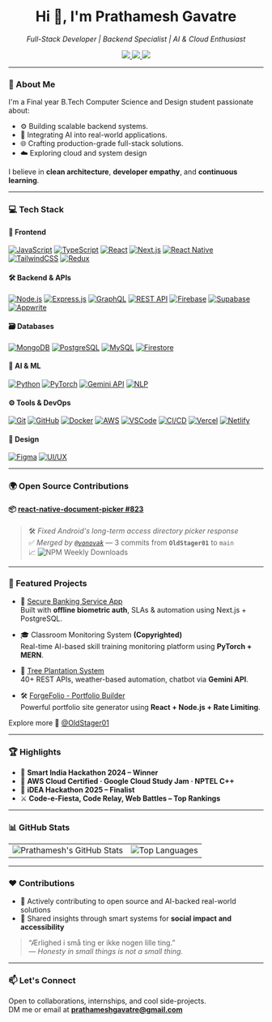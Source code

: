 <h1 align="center">Hi 👋, I'm Prathamesh Gavatre</h1>
<p align="center">
  <em>Full-Stack Developer | Backend Specialist | AI & Cloud Enthusiast</em>
</p>

<p align="center">
  <a href="https://prathameshgavatre.vercel.app/" target="_blank">
    <img src="https://img.shields.io/badge/Portfolio-%23000000.svg?style=flat-square&logo=vercel&logoColor=white" />
  </a>
  <a href="mailto:prathameshgavatre@gmail.com">
    <img src="https://img.shields.io/badge/Email-%23D14836.svg?style=flat-square&logo=gmail&logoColor=white" />
  </a>
  <a href="https://www.linkedin.com/in/prathamesh-gavatre-8362b9271/" target="_blank">
    <img src="https://img.shields.io/badge/LinkedIn-%230077B5.svg?style=flat-square&logo=linkedin&logoColor=white" />
  </a>
</p>

---

### 🧠 About Me

I'm a Final year B.Tech Computer Science and Design student passionate about:

- ⚙️ Building scalable backend systems.
- 🤖 Integrating AI into real-world applications.
- 🌐 Crafting production-grade full-stack solutions.
- ☁️ Exploring cloud and system design

I believe in **clean architecture**, **developer empathy**, and **continuous learning**.

---

### 💻 Tech Stack

#### 🧩 Frontend
[![JavaScript](https://img.shields.io/badge/-JavaScript-F7DF1E?style=for-the-badge&logo=javascript&logoColor=000)](https://developer.mozilla.org/en-US/docs/Web/JavaScript)
[![TypeScript](https://img.shields.io/badge/-TypeScript-3178C6?style=for-the-badge&logo=typescript&logoColor=white)](https://www.typescriptlang.org/)
[![React](https://img.shields.io/badge/-React-20232A?style=for-the-badge&logo=react&logoColor=61DAFB)](https://reactjs.org/)
[![Next.js](https://img.shields.io/badge/-Next.js-000?style=for-the-badge&logo=nextdotjs&logoColor=white)](https://nextjs.org/)
[![React Native](https://img.shields.io/badge/-React_Native-20232A?style=for-the-badge&logo=react&logoColor=61DAFB)](https://reactnative.dev/)
[![TailwindCSS](https://img.shields.io/badge/-TailwindCSS-38B2AC?style=for-the-badge&logo=tailwind-css&logoColor=white)](https://tailwindcss.com/)
[![Redux](https://img.shields.io/badge/-Redux-764ABC?style=for-the-badge&logo=redux&logoColor=white)](https://redux.js.org/)

#### 🛠 Backend & APIs
[![Node.js](https://img.shields.io/badge/-Node.js-339933?style=for-the-badge&logo=nodedotjs&logoColor=white)](https://nodejs.org/)
[![Express.js](https://img.shields.io/badge/-Express.js-000?style=for-the-badge&logo=express&logoColor=white)](https://expressjs.com/)
[![GraphQL](https://img.shields.io/badge/-GraphQL-E10098?style=for-the-badge&logo=graphql&logoColor=white)](https://graphql.org/)
[![REST API](https://img.shields.io/badge/-REST_API-FF6F00?style=for-the-badge&logo=api&logoColor=white)](https://restfulapi.net/)
[![Firebase](https://img.shields.io/badge/-Firebase-FFCA28?style=for-the-badge&logo=firebase&logoColor=black)](https://firebase.google.com/)
[![Supabase](https://img.shields.io/badge/Supabase-3ECF8E?style=for-the-badge&logo=supabase&logoColor=white)](https://supabase.com/)
[![Appwrite](https://img.shields.io/badge/-Appwrite-F02E65?style=for-the-badge&logo=appwrite&logoColor=white)](https://appwrite.io/)

#### 🗃 Databases
[![MongoDB](https://img.shields.io/badge/-MongoDB-4EA94B?style=for-the-badge&logo=mongodb&logoColor=white)](https://www.mongodb.com/)
[![PostgreSQL](https://img.shields.io/badge/-PostgreSQL-316192?style=for-the-badge&logo=postgresql&logoColor=white)](https://www.postgresql.org/)
[![MySQL](https://img.shields.io/badge/-MySQL-00758F?style=for-the-badge&logo=mysql&logoColor=white)](https://www.mysql.com/)
[![Firestore](https://img.shields.io/badge/-Firestore-FF6F00?style=for-the-badge&logo=google-cloud&logoColor=white)](https://firebase.google.com/docs/firestore)

#### 🧠 AI & ML
[![Python](https://img.shields.io/badge/-Python-3776AB?style=for-the-badge&logo=python&logoColor=white)](https://www.python.org/)
[![PyTorch](https://img.shields.io/badge/-PyTorch-EE4C2C?style=for-the-badge&logo=pytorch&logoColor=white)](https://pytorch.org/)
[![Gemini API](https://img.shields.io/badge/-Gemini_API-4285F4?style=for-the-badge&logo=google&logoColor=white)](https://deepmind.google/technologies/gemini/)
[![NLP](https://img.shields.io/badge/-NLP-9C27B0?style=for-the-badge&logo=ai&logoColor=white)](https://en.wikipedia.org/wiki/Natural_language_processing)

#### ⚙️ Tools & DevOps
[![Git](https://img.shields.io/badge/-Git-F05032?style=for-the-badge&logo=git&logoColor=white)](https://git-scm.com/)
[![GitHub](https://img.shields.io/badge/-GitHub-181717?style=for-the-badge&logo=github&logoColor=white)](https://github.com/)
[![Docker](https://img.shields.io/badge/-Docker-2496ED?style=for-the-badge&logo=docker&logoColor=white)](https://www.docker.com/)
[![AWS](https://img.shields.io/badge/-AWS-232F3E?style=for-the-badge&logo=amazonaws&logoColor=white)](https://aws.amazon.com/)
[![VSCode](https://img.shields.io/badge/-VSCode-007ACC?style=for-the-badge&logo=visual-studio-code&logoColor=white)](https://code.visualstudio.com/)
[![CI/CD](https://img.shields.io/badge/-CI/CD-0A0A0A?style=for-the-badge&logo=githubactions&logoColor=white)](https://en.wikipedia.org/wiki/CI/CD)
[![Vercel](https://img.shields.io/badge/-Vercel-000000?style=for-the-badge&logo=vercel&logoColor=white)](https://vercel.com/)
[![Netlify](https://img.shields.io/badge/-Netlify-00C7B7?style=for-the-badge&logo=netlify&logoColor=white)](https://www.netlify.com/)

#### 🎨 Design
[![Figma](https://img.shields.io/badge/-Figma-F24E1E?style=for-the-badge&logo=figma&logoColor=white)](https://figma.com/)
[![UI/UX](https://img.shields.io/badge/-UI/UX-FF4081?style=for-the-badge&logo=figma&logoColor=white)](https://uxdesign.cc/)

---

### 🌍 Open Source Contributions

#### 📦 [react-native-document-picker #823](https://github.com/react-native-documents/document-picker/pull/823)
> 🛠️ *Fixed Android's long-term access directory picker response*  
> ✅ *Merged by [`@vonovak`](https://github.com/vonovak)* — 3 commits from **`OldStager01`** to `main`  
> 📈 <img src="https://img.shields.io/npm/dw/@react-native-documents/picker?label=Weekly%20Downloads&style=flat-square&color=brightgreen" alt="NPM Weekly Downloads" />

---

### 🚀 Featured Projects

- 🔐 [Secure Banking Service App](https://github.com/OldStager01/vyom_ext_union_bank)  
  Built with **offline biometric auth**, SLAs & automation using Next.js + PostgreSQL.

- 🎓 Classroom Monitoring System **(Copyrighted)**  
  Real-time AI-based skill training monitoring platform using **PyTorch + MERN**.

- 🌳 [Tree Plantation System](https://github.com/OldStager01/Tree-Plantation)  
  40+ REST APIs, weather-based automation, chatbot via **Gemini API**.

- 🛠 [ForgeFolio - Portfolio Builder](https://github.com/OldStager01/ForgeFolio-Portfolio_Builder)  
  Powerful portfolio site generator using **React + Node.js + Rate Limiting**.

Explore more 🔗 [@OldStager01](https://github.com/OldStager01?tab=repositories)

---

### 🏆 Highlights

- 🥇 **Smart India Hackathon 2024 – Winner** 
- 📃 **AWS Cloud Certified · Google Cloud Study Jam · NPTEL C++**
- 🥇 **iDEA Hackathon 2025 – Finalist** 
- ⚔️ **Code-e-Fiesta, Code Relay, Web Battles – Top Rankings**  

---
### 📊 GitHub Stats

<table>
  <tr>
    <td>
      <img src="https://github-readme-stats.vercel.app/api?username=OldStager01&show_icons=true&theme=radical" alt="Prathamesh's GitHub Stats" />
    </td>
    <td>
      <img src="https://github-readme-stats.vercel.app/api/top-langs/?username=OldStager01&layout=compact&theme=radical" alt="Top Languages" />
    </td>
  </tr>
</table>

---

### ❤️ Contributions

- 🧩 Actively contributing to open source and AI-backed real-world solutions
- 🧠 Shared insights through smart systems for **social impact and accessibility**

> “Ærlighed i små ting er ikke nogen lille ting.”  
> <em>— Honesty in small things is not a small thing.</em>

---

### 📫 Let's Connect

Open to collaborations, internships, and cool side-projects.  
DM me or email at **prathameshgavatre@gmail.com**

